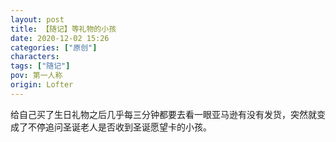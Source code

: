 ```yaml
---
layout: post
title: 【随记】等礼物的小孩
date: 2020-12-02 15:26
categories: ["原创"]
characters: 
tags: ["随记"]
pov: 第一人称
origin: Lofter
---
```


给自己买了生日礼物之后几乎每三分钟都要去看一眼亚马逊有没有发货，突然就变成了不停追问圣诞老人是否收到圣诞愿望卡的小孩。